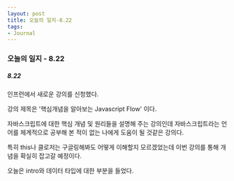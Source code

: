 ```yaml
---
layout: post
title: 오늘의 일지-8.22
tags:
- Journal
---
```



### 오늘의 일지 - 8.22



##### 8.22

인프런에서 새로운 강의를 신청했다. 

강의 제목은 '핵심개념을 알아보는 Javascript Flow' 이다.

자바스크립트에 대한 핵심 개념 및 원리들을 설명해 주는 강의인데 자바스크립트라는 언어를 체계적으로 공부해 본 적이 없는 나에게 도움이 될 것같은 강의다.

특히 this나 클로저는 구글링해봐도 어떻게 이해할지 모르겠었는데 이번 강의를 통해 개념을 확실히 잡고갈 예정이다.

오늘은 intro와 데이터 타입에 대한 부분을 들었다.